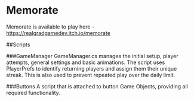 # Memorate

Memorate is available to play here - https://realgradgamedev.itch.io/memorate

##Scripts

###GameManager
GameManager.cs manages the initial setup, player attempts, general settings and basic animations. The script uses PlayerPrefs to identify returning players and assign them their unique streak. This is also used to prevent repeated play over the daily limit.

###Buttons
A script that is attached to button Game Objects, providing all required functionality.

